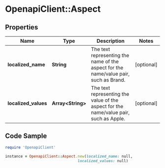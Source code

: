 # OpenapiClient::Aspect

## Properties

Name | Type | Description | Notes
------------ | ------------- | ------------- | -------------
**localized_name** | **String** | The text representing the name of the aspect for the name/value pair, such as Brand. | [optional] 
**localized_values** | **Array&lt;String&gt;** | The text representing the value of the aspect for the name/value pair, such as Apple. | [optional] 

## Code Sample

```ruby
require 'OpenapiClient'

instance = OpenapiClient::Aspect.new(localized_name: null,
                                 localized_values: null)
```


